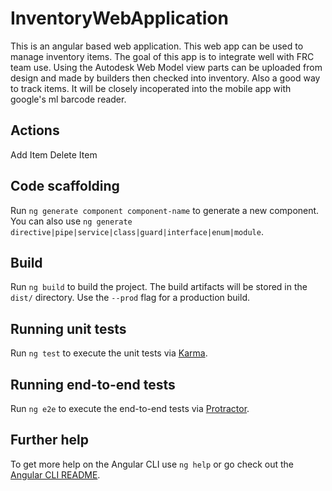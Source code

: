 # InventoryWebApplication
This is an angular based web application. This web app can be used to manage inventory items. The goal of this app is to integrate well with FRC team use. Using the Autodesk Web Model view parts can be uploaded from design and made by builders then checked into inventory. Also a good way to track items. It will be closely incoperated into the mobile app with google's ml barcode reader.

## Actions

Add Item
Delete Item

## Code scaffolding

Run `ng generate component component-name` to generate a new component. You can also use `ng generate directive|pipe|service|class|guard|interface|enum|module`.

## Build

Run `ng build` to build the project. The build artifacts will be stored in the `dist/` directory. Use the `--prod` flag for a production build.

## Running unit tests

Run `ng test` to execute the unit tests via [Karma](https://karma-runner.github.io).

## Running end-to-end tests

Run `ng e2e` to execute the end-to-end tests via [Protractor](http://www.protractortest.org/).

## Further help

To get more help on the Angular CLI use `ng help` or go check out the [Angular CLI README](https://github.com/angular/angular-cli/blob/master/README.md).
